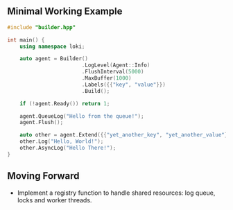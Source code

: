 ## Minimal Working Example

```cpp
#include "builder.hpp"

int main() {
    using namespace loki;

    auto agent = Builder()
                        .LogLevel(Agent::Info)
                        .FlushInterval(5000)
                        .MaxBuffer(1000)
                        .Labels({{"key", "value"}})
                        .Build();

    if (!agent.Ready()) return 1;

    agent.QueueLog("Hello from the queue!");
    agent.Flush();

    auto other = agent.Extend({{"yet_another_key", "yet_another_value"}});
    other.Log("Hello, World!");
    other.AsyncLog("Hello There!");
}
```

## Moving Forward

- Implement a registry function to handle shared resources: log queue, locks
    and worker threads.
